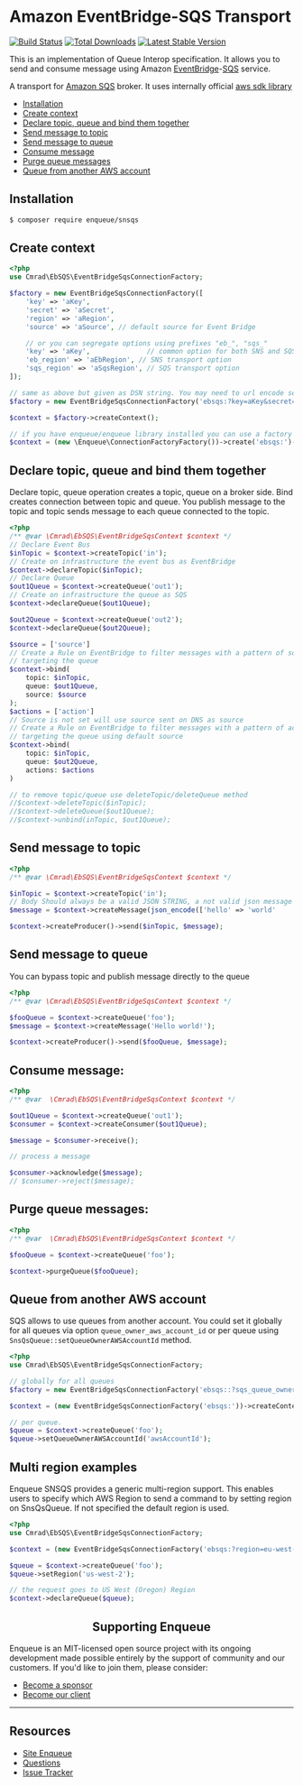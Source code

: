# Amazon EventBridge-SQS Transport

[![Build Status](https://img.shields.io/github/actions/workflow/status/cmradiology/enqueue-eventbridge-sqs/ci.yml?branch=master)](https://github.com/cmradiology/enqueue-eventbridge-sqs/actions?query=workflow%3ACI)
[![Total Downloads](https://poser.pugx.org/enqueue/snsqs/d/total.png)](https://packagist.org/packages/enqueue/snsqs)
[![Latest Stable Version](https://poser.pugx.org/enqueue/snsqs/version.png)](https://packagist.org/packages/enqueue/snsqs)

This is an implementation of Queue Interop specification. It allows you to send and consume message using Amazon [EventBridge](https://aws.amazon.com/es/eventbridge)-[SQS](https://aws.amazon.com/es/sqs) service.

A transport for [Amazon SQS](https://aws.amazon.com/sqs/) broker.
It uses internally official [aws sdk library](https://packagist.org/packages/aws/aws-sdk-php)

* [Installation](#installation)
* [Create context](#create-context)
* [Declare topic, queue and bind them together](#declare-topic-queue-and-bind-them-together)
* [Send message to topic](#send-message-to-topic)
* [Send message to queue](#send-message-to-queue)
* [Consume message](#consume-message)
* [Purge queue messages](#purge-queue-messages)
* [Queue from another AWS account](#queue-from-another-aws-account)

## Installation

```bash
$ composer require enqueue/snsqs
```

## Create context

```php
<?php
use Cmrad\EbSQS\EventBridgeSqsConnectionFactory;

$factory = new EventBridgeSqsConnectionFactory([
    'key' => 'aKey',
    'secret' => 'aSecret',
    'region' => 'aRegion',
    'source' => 'aSource', // default source for Event Bridge

    // or you can segregate options using prefixes "eb_", "sqs_"
    'key' => 'aKey',              // common option for both SNS and SQS
    'eb_region' => 'aEbRegion', // SNS transport option
    'sqs_region' => 'aSqsRegion', // SQS transport option
]);

// same as above but given as DSN string. You may need to url encode secret if it contains special char (like +)
$factory = new EventBridgeSqsConnectionFactory('ebsqs:?key=aKey&secret=aSecret&region=aRegion');

$context = $factory->createContext();

// if you have enqueue/enqueue library installed you can use a factory to build context from DSN
$context = (new \Enqueue\ConnectionFactoryFactory())->create('ebsqs:')->createContext();
```

## Declare topic, queue and bind them together

Declare topic, queue operation creates a topic, queue on a broker side.
Bind creates connection between topic and queue. You publish message to
the topic and topic sends message to each queue connected to the topic.


```php
<?php
/** @var \Cmrad\EbSQS\EventBridgeSqsContext $context */
// Declare Event Bus
$inTopic = $context->createTopic('in');
// Create on infrastructure the event bus as EventBridge
$context->declareTopic($inTopic);
// Declare Queue
$out1Queue = $context->createQueue('out1');
// Create on infrastructure the queue as SQS
$context->declareQueue($out1Queue);

$out2Queue = $context->createQueue('out2');
$context->declareQueue($out2Queue);

$source = ['source']
// Create a Rule on EventBridge to filter messages with a pattern of source
// targeting the queue
$context->bind(
    topic: $inTopic,
    queue: $out1Queue,
    source: $source
);
$actions = ['action']
// Source is not set will use source sent on DNS as source
// Create a Rule on EventBridge to filter messages with a pattern of action
// targeting the queue using default source 
$context->bind(
    topic: $inTopic,
    queue: $out2Queue,
    actions: $actions
)

// to remove topic/queue use deleteTopic/deleteQueue method
//$context->deleteTopic($inTopic);
//$context->deleteQueue($out1Queue);
//$context->unbind(inTopic, $out1Queue);
```

## Send message to topic

```php
<?php
/** @var \Cmrad\EbSQS\EventBridgeSqsContext $context */

$inTopic = $context->createTopic('in');
// Body Should always be a valid JSON STRING, a not valid json message will not be delivered
$message = $context->createMessage(json_encode(['hello' => 'world'

$context->createProducer()->send($inTopic, $message);
```

## Send message to queue

You can bypass topic and publish message directly to the queue

```php
<?php
/** @var \Cmrad\EbSQS\EventBridgeSqsContext $context */

$fooQueue = $context->createQueue('foo');
$message = $context->createMessage('Hello world!');

$context->createProducer()->send($fooQueue, $message);
```


## Consume message:

```php
<?php
/** @var  \Cmrad\EbSQS\EventBridgeSqsContext $context */

$out1Queue = $context->createQueue('out1');
$consumer = $context->createConsumer($out1Queue);

$message = $consumer->receive();

// process a message

$consumer->acknowledge($message);
// $consumer->reject($message);
```

## Purge queue messages:

```php
<?php
/** @var  \Cmrad\EbSQS\EventBridgeSqsContext $context */

$fooQueue = $context->createQueue('foo');

$context->purgeQueue($fooQueue);
```

## Queue from another AWS account

SQS allows to use queues from another account. You could set it globally for all queues via option `queue_owner_aws_account_id` or
per queue using `SnsQsQueue::setQueueOwnerAWSAccountId` method.

```php
<?php
use Cmrad\EbSQS\EventBridgeSqsConnectionFactory;

// globally for all queues
$factory = new EventBridgeSqsConnectionFactory('ebsqs::?sqs_queue_owner_aws_account_id=awsAccountId');

$context = (new EventBridgeSqsConnectionFactory('ebsqs:'))->createContext();

// per queue.
$queue = $context->createQueue('foo');
$queue->setQueueOwnerAWSAccountId('awsAccountId');
```

## Multi region examples

Enqueue SNSQS provides a generic multi-region support. This enables users to specify which AWS Region to send a command to by setting region on SnsQsQueue.
If not specified the default region is used.

```php
<?php
use Cmrad\EbSQS\EventBridgeSqsConnectionFactory;

$context = (new EventBridgeSqsConnectionFactory('ebsqs:?region=eu-west-2'))->createContext();

$queue = $context->createQueue('foo');
$queue->setRegion('us-west-2');

// the request goes to US West (Oregon) Region
$context->declareQueue($queue);
```

<h2 align="center">Supporting Enqueue</h2>

Enqueue is an MIT-licensed open source project with its ongoing development made possible entirely by the support of community and our customers. If you'd like to join them, please consider:

- [Become a sponsor](https://www.patreon.com/makasim)
- [Become our client](http://forma-pro.com/)

---

## Resources

* [Site Enqueue](https://enqueue.forma-pro.com/)
* [Questions](https://gitter.im/php-enqueue/Lobby)
* [Issue Tracker](https://github.com/php-enqueue/enqueue-dev/issues)
